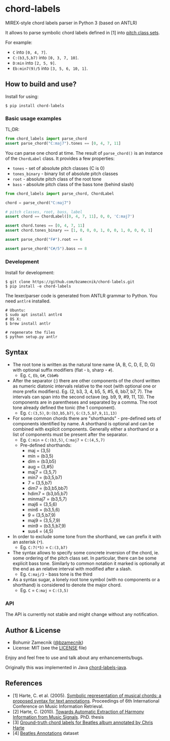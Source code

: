 # chord-labels

MIREX-style chord labels parser in Python 3 (based on ANTLR)

It allows to parse symbolic chord labels defined in [1] into [pitch class sets](http://en.wikipedia.org/wiki/Set_theory_(music)).

For example:

- `C` into `[0, 4, 7]`.
- `C:(b3,5,b7)` into `[0, 3, 7, 10]`.
- `D:min` into `[2, 5, 9]`.
- `Eb:min7(9)/5` into `[3, 5, 6, 10, 1]`.

## How to build and use?

Install for using:

```shell
$ pip install chord-labels
```

### Basic usage examples

TL;DR:

```python
from chord_labels import parse_chord
assert parse_chord("C:maj7").tones == [0, 4, 7, 11]
```

You can parse one chord at time. The result of `parse_chord()` is an instance of the `ChordLabel` class. It provides a few properties:

- `tones` - set of absolute pitch classes (C is 0)
- `tones_binary` - binary list of absolute pitch classes
- `root` - absolute pitch class of the root tone
- `bass` - absolute pitch class of the bass tone (behind slash)

```python
from chord_labels import parse_chord, ChordLabel

chord = parse_chord("C:maj7")

# pitch classes, root, bass, label
assert chord == ChordLabel([0, 4, 7, 11], 0, 0, 'C:maj7')

assert chord.tones == [0, 4, 7, 11]
assert chord.tones_binary == [1, 0, 0, 0, 1, 0, 0, 1, 0, 0, 0, 1]

assert parse_chord("F#").root == 6

assert parse_chord("C#/5").bass == 8
```

### Development

Install for development:

```shell
$ git clone https://github.com/bzamecnik/chord-labels.git
$ pip install -e chord-labels
```

The lexer/parser code is generated from ANTLR grammar to Python. You need `antlr4` installed.

```shell
# Ubuntu:
$ sudo apt install antlr4
# OS X:
$ brew install antlr
```

```shell
# regenerate the files
$ python setup.py antlr
```

## Syntax

- The root tone is written as the natural tone name (A, B, C, D, E, D, G) with optional suffix modifiers (flat - `b`, sharp - `#`).
	- Eg. `C`, `Eb`, `G#`, `Cbb#b`
- After the separator (:) there are other components of the chord written as numeric diatonic intervals relative to the root (with optional one or more prefix modifiers). Eg. (2, b3, 3, 4, b5, 5, #5, 6, bb7, b7, 7). The intervals can span into the second octave (eg. b9, 9, #9, 11, 13). The components are in parentheses and separated by a comma. The root tone already defined the tonic (the 1 component).
	- Eg. `C:(3,5)`, `D:(b3,b5,b7)`, `G:(3,5,b7,9,11,13)`
- For some common chords there are "shorthands" - pre-defined sets of components identified by name. A shorthand is optional and can be combined with explicit components. Generally either a shorthand or a list of components must be present after the separator.
	- Eg. `C:min` = `C:(b3,5)`, `C:maj7` = `C:(4,5,7)`
	- Pre-defined shorthands:
		- maj = (3,5)
		- min = (b3,5)
		- dim = (b3,b5)
		- aug = (3,#5)
		- maj7 = (3,5,7)
		- min7 = (b3,5,b7)
		- 7 = (3,5,b7)
		- dim7 = (b3,b5,bb7)
		- hdim7 = (b3,b5,b7)
		- minmaj7 = (b3,5,7)
		- maj6 = (3,5,6)
		- min6 = (b3,5,6)
		- 9 = (3,5,b7,9)
		- maj9 = (3,5,7,9)
		- min9 = (b3,5,b7,9)
		- sus4 = (4,5)
- In order to exclude some tone from the shorthand, we can prefix it with an asterisk (`*`).
	- Eg. `C:7(*5)` = `C:(3,b7)`
- The syntax allows to specify some concrete inversion of the chord, ie. some ordering of the pitch class set. In particular, there can be some explicit bass tone. Similarly to common notation it marked is optionally at the end as an relative interval with modified after a slash.
	- Eg. `C:maj/3` - bass tone is the third
- As a syntax sugar, a lonely root tone symbol (with no components or a shorthand) is considered to denote the major chord.
	- Eg. `C` = `C:maj` = `C:(3,5)`

### API

The API is currently not stable and might change without any notification.

## Author & License

- Bohumir Zamecnik ([@bzamecnik](https://twitter.com/bzamecnik))
- License: MIT (see the [LICENSE](LICENSE) file)

Enjoy and feel free to use and talk about any enhancements/bugs.

Originally this was implemented in Java [chord-labels-java](https://github.com/bzamecnik/chord-labels-java).

## References

- [1] Harte, C. et al. (2005). [Symbolic representation of musical chords:
a proposed syntax for text annotations](http://ismir2005.ismir.net/proceedings/1080.pdf). Proceedings of 6th International
Conference on Music Information Retrieval.
- [2] Harte, C. (2010). [Towards Automatic Extraction of Harmony Information from Music Signals](https://code.soundsoftware.ac.uk/attachments/download/330/chris_harte_phd_thesis.pdf). PhD. thesis
- [3] [Ground-truth chord labels for Beatles album annotated by Chris Harte](http://www.ee.columbia.edu/~dpwe/e4896/practicals.html#prac10)
- [4] [Beatles Annotations](http://isophonics.net/content/reference-annotations-beatles) dataset
